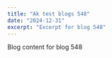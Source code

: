 ```yaml
---
title: "Ak test blogs 548"
date: "2024-12-31"
excerpt: "Excerpt for blog 548"
---
```


Blog content for blog 548